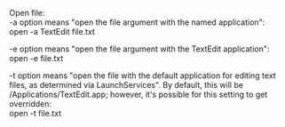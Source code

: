 Open file:  
-a option means "open the file argument with the named application":  
open -a TextEdit file.txt

-e option means "open the file argument with the TextEdit application":  
open -e file.txt

-t option means "open the file with the default application for editing text files, as determined via LaunchServices". By default, this will be /Applications/TextEdit.app; however, it's possible for this setting to get overridden:  
open -t file.txt
